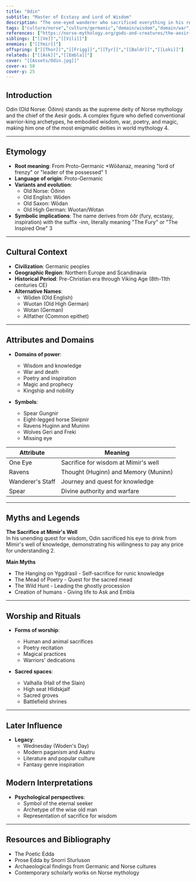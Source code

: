 ```yaml
---
title: "Odin"
subtitle: "Master of Ecstasy and Lord of Wisdom"
description: "The one-eyed wanderer who sacrificed everything in his relentless pursuit of knowledge"
tags: ["culture/norse","culture/germanic","domain/wisdom","domain/war","domain/poetry","domain/magic","trait/male","trait/deity","trait/aesir","trait/king","trait/wanderer","trait/shapeshifter","motif/A0","motif/A282"]
references: ["https://norse-mythology.org/gods-and-creatures/the-aesir-gods-and-goddesses/odin/","https://www.britannica.com/topic/Odin-Norse-deity","https://en.wikipedia.org/wiki/Odin","https://mythopedia.com/motifs/odin"]
siblings: ["[[Ve]]","[[Vili]]"]
enemies: ["[[Ymir]]"]
offspring: ["[[Thor]]","[[Frigg]]","[[Tyr]]","[[Baldr]]","[[Loki]]"]
relateds: ["[[Ask]]","[[Embla]]"]
cover: "[[Assets/Odin.jpg]]"
cover-x: 50
cover-y: 25
---
```

## Introduction

Odin (Old Norse: Óðinn) stands as the supreme deity of Norse mythology and the chief of the Aesir gods. A complex figure who defied conventional warrior-king archetypes, he embodied wisdom, war, poetry, and magic, making him one of the most enigmatic deities in world mythology <mcreference link="https://norse-mythology.org/gods-and-creatures/the-aesir-gods-and-goddesses/odin/" index="4">4</mcreference>.

---

## Etymology

- **Root meaning**: From Proto-Germanic \*Wōðanaz, meaning "lord of frenzy" or "leader of the possessed" <mcreference link="https://en.wikipedia.org/wiki/Odin" index="1">1</mcreference>
- **Language of origin**: Proto-Germanic
- **Variants and evolution**:
  - Old Norse: Óðinn
  - Old English: Wōden
  - Old Saxon: Wōdan
  - Old High German: Wuotan/Wotan
- **Symbolic implications**: The name derives from óðr (fury, ecstasy, inspiration) with the suffix -inn, literally meaning "The Fury" or "The Inspired One" <mcreference link="https://mythopedia.com/motifs/odin" index="3">3</mcreference>

---

## Cultural Context

- **Civilization**: Germanic peoples
- **Geographic Region**: Northern Europe and Scandinavia
- **Historical Period**: Pre-Christian era through Viking Age (8th-11th centuries CE)
- **Alternative Names**:
  - Wōden (Old English)
  - Wuotan (Old High German)
  - Wotan (German)
  - Allfather (Common epithet)

---

## Attributes and Domains

- **Domains of power**:

  - Wisdom and knowledge
  - War and death
  - Poetry and inspiration
  - Magic and prophecy
  - Kingship and nobility

- **Symbols**:
  - Spear Gungnir
  - Eight-legged horse Sleipnir
  - Ravens Huginn and Muninn
  - Wolves Geri and Freki
  - Missing eye

| Attribute        | Meaning                              |
| ---------------- | ------------------------------------ |
| One Eye          | Sacrifice for wisdom at Mímir's well |
| Ravens           | Thought (Huginn) and Memory (Muninn) |
| Wanderer's Staff | Journey and quest for knowledge      |
| Spear            | Divine authority and warfare         |

---

## Myths and Legends

**The Sacrifice at Mímir's Well**  
In his unending quest for wisdom, Odin sacrificed his eye to drink from Mímir's well of knowledge, demonstrating his willingness to pay any price for understanding <mcreference link="https://www.britannica.com/topic/Odin-Norse-deity" index="2">2</mcreference>.

**Main Myths**

- The Hanging on Yggdrasil - Self-sacrifice for runic knowledge
- The Mead of Poetry - Quest for the sacred mead
- The Wild Hunt - Leading the ghostly procession
- Creation of humans - Giving life to Ask and Embla

---

## Worship and Rituals

- **Forms of worship**:

  - Human and animal sacrifices
  - Poetry recitation
  - Magical practices
  - Warriors' dedications

- **Sacred spaces**:
  - Valhalla (Hall of the Slain)
  - High seat Hlidskjalf
  - Sacred groves
  - Battlefield shrines

---

## Later Influence

- **Legacy**:
  - Wednesday (Woden's Day)
  - Modern paganism and Asatru
  - Literature and popular culture
  - Fantasy genre inspiration

## Modern Interpretations

- **Psychological perspectives**:
  - Symbol of the eternal seeker
  - Archetype of the wise old man
  - Representation of sacrifice for wisdom

---

## Resources and Bibliography

- The Poetic Edda
- Prose Edda by Snorri Sturluson
- Archaeological findings from Germanic and Norse cultures
- Contemporary scholarly works on Norse mythology
